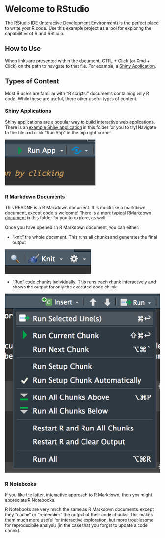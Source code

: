 Welcome to RStudio
==================

The RStudio IDE (Interactive Development Environment) is the perfect
place to write your R code. Use this example project as a tool for
exploring the capabilities of R and RStudio.

How to Use
----------

When links are presented within the document, CTRL + Click (or Cmd +
Click) on the path to navigate to that file. For example, a [Shiny
Application](./shiny-app/app.R).

Types of Content
----------------

Most R users are familiar with “R scripts:” documents containing only R
code. While these are useful, there other useful types of content.

### Shiny Applications

Shiny applications are a popular way to build interactive web
applications. There is an [example Shiny application](./shiny-app/app.R)
in this folder for you to try! Navigate to the file and click “Run App”
in the top right corner.

![RStudio IDE Shiny “Run App” button](./img/run-app.png)

### R Markdown Documents

This README is a R Markdown document. It is much like a markdown
document, except code is welcome! There is a [more typical RMarkdown
document](./rmarkdown/analysis.Rmd) in this folder for you to explore,
as well.

Once you have opened an R Markdown document, you can either:

-   “knit” the whole document. This runs all chunks and generates the
    final output

![RStudio IDE “Knit” button](./img/knit.png)

-   “Run” code chunks individually. This runs each chunk interactively
    and shows the output for only the executed code chunk

![RStudio IDE “Run” options for R Markdown](./img/run-rmd.png)

### R Notebooks

If you like the latter, interactive approach to R Markdown, then you
might appreciate [R Notebooks](./rnotebook/exploration.Rmd).

R Notebooks are very much the same as R Markdown documents, except they
“cache” or “remember” the output of their code chunks. This makes them
much more useful for interactive exploration, but more troublesome for
reproducibile analysis (in the case that you forget to update a code
chunk).

